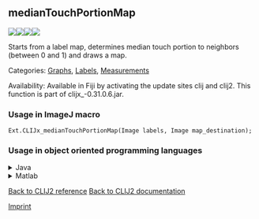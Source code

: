 ## medianTouchPortionMap
<img src="images/mini_empty_logo.png"/><img src="images/mini_empty_logo.png"/><img src="images/mini_clijx_logo.png"/><img src="images/mini_empty_logo.png"/>

Starts from a label map, determines median touch portion to neighbors (between 0 and 1) and draws a map.



Categories: [Graphs](https://clij.github.io/clij2-docs/reference__graph), [Labels](https://clij.github.io/clij2-docs/reference__label), [Measurements](https://clij.github.io/clij2-docs/reference__measurement)

Availability: Available in Fiji by activating the update sites clij and clij2.
This function is part of clijx_-0.31.0.6.jar.

### Usage in ImageJ macro
```
Ext.CLIJx_medianTouchPortionMap(Image labels, Image map_destination);
```


### Usage in object oriented programming languages



<details>

<summary>
Java
</summary>
<pre class="highlight">// init CLIJ and GPU
import net.haesleinhuepf.clijx.CLIJx;
import net.haesleinhuepf.clij.clearcl.ClearCLBuffer;
CLIJx clijx = CLIJx.getInstance();

// get input parameters
ClearCLBuffer labels = clijx.push(labelsImagePlus);
map_destination = clijx.create(labels);
</pre>

<pre class="highlight">
// Execute operation on GPU
clijx.medianTouchPortionMap(labels, map_destination);
</pre>

<pre class="highlight">
// show result
map_destinationImagePlus = clijx.pull(map_destination);
map_destinationImagePlus.show();

// cleanup memory on GPU
clijx.release(labels);
clijx.release(map_destination);
</pre>

</details>



<details>

<summary>
Matlab
</summary>
<pre class="highlight">% init CLIJ and GPU
clijx = init_clatlabx();

% get input parameters
labels = clijx.pushMat(labels_matrix);
map_destination = clijx.create(labels);
</pre>

<pre class="highlight">
% Execute operation on GPU
clijx.medianTouchPortionMap(labels, map_destination);
</pre>

<pre class="highlight">
% show result
map_destination = clijx.pullMat(map_destination)

% cleanup memory on GPU
clijx.release(labels);
clijx.release(map_destination);
</pre>

</details>



[Back to CLIJ2 reference](https://clij.github.io/clij2-docs/reference)
[Back to CLIJ2 documentation](https://clij.github.io/clij2-docs)

[Imprint](https://clij.github.io/imprint)
